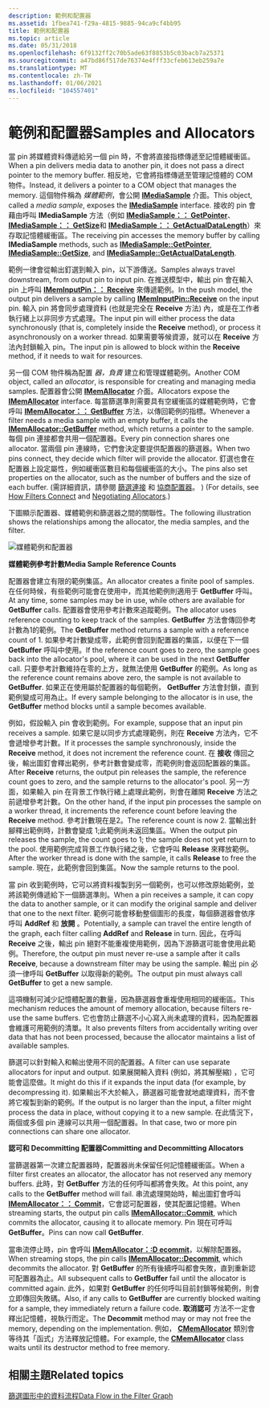 ```yaml
---
description: 範例和配置器
ms.assetid: 1fbea741-f29a-4815-9885-94ca9cf4bb95
title: 範例和配置器
ms.topic: article
ms.date: 05/31/2018
ms.openlocfilehash: 6f9132ff2c70b5ade63f8853b5c03bacb7a25371
ms.sourcegitcommit: a47bd86f517de76374e4fff33cfeb613eb259a7e
ms.translationtype: MT
ms.contentlocale: zh-TW
ms.lasthandoff: 01/06/2021
ms.locfileid: "104557401"
---
```

# <a name="samples-and-allocators"></a><span data-ttu-id="89c60-103">範例和配置器</span><span class="sxs-lookup"><span data-stu-id="89c60-103">Samples and Allocators</span></span>

<span data-ttu-id="89c60-104">當 pin 將媒體資料傳遞給另一個 pin 時，不會將直接指標傳遞至記憶體緩衝區。</span><span class="sxs-lookup"><span data-stu-id="89c60-104">When a pin delivers media data to another pin, it does not pass a direct pointer to the memory buffer.</span></span> <span data-ttu-id="89c60-105">相反地，它會將指標傳遞至管理記憶體的 COM 物件。</span><span class="sxs-lookup"><span data-stu-id="89c60-105">Instead, it delivers a pointer to a COM object that manages the memory.</span></span> <span data-ttu-id="89c60-106">這個物件稱為 *媒體範例*，會公開 [**IMediaSample**](/windows/desktop/api/Strmif/nn-strmif-imediasample) 介面。</span><span class="sxs-lookup"><span data-stu-id="89c60-106">This object, called a *media sample*, exposes the [**IMediaSample**](/windows/desktop/api/Strmif/nn-strmif-imediasample) interface.</span></span> <span data-ttu-id="89c60-107">接收的 pin 會藉由呼叫 **IMediaSample** 方法（例如 [**IMediaSample：： GetPointer**](/windows/desktop/api/Strmif/nf-strmif-imediasample-getpointer)、 [**IMediaSample：： GetSize**](/windows/desktop/api/Strmif/nf-strmif-imediasample-getsize)和 [**IMediaSample：： GetActualDataLength**](/windows/win32/api/strmif/nf-strmif-imediasample-getactualdatalength)）來存取記憶體緩衝區。</span><span class="sxs-lookup"><span data-stu-id="89c60-107">The receiving pin accesses the memory buffer by calling **IMediaSample** methods, such as [**IMediaSample::GetPointer**](/windows/desktop/api/Strmif/nf-strmif-imediasample-getpointer), [**IMediaSample::GetSize**](/windows/desktop/api/Strmif/nf-strmif-imediasample-getsize), and [**IMediaSample::GetActualDataLength**](/windows/win32/api/strmif/nf-strmif-imediasample-getactualdatalength).</span></span>

<span data-ttu-id="89c60-108">範例一律會從輸出釘選到輸入 pin，以下游傳送。</span><span class="sxs-lookup"><span data-stu-id="89c60-108">Samples always travel downstream, from output pin to input pin.</span></span> <span data-ttu-id="89c60-109">在推送模型中，輸出 pin 會在輸入 pin 上呼叫 [**IMemInputPin：： Receive**](/windows/desktop/api/Strmif/nf-strmif-imeminputpin-receive) 來傳遞範例。</span><span class="sxs-lookup"><span data-stu-id="89c60-109">In the push model, the output pin delivers a sample by calling [**IMemInputPin::Receive**](/windows/desktop/api/Strmif/nf-strmif-imeminputpin-receive) on the input pin.</span></span> <span data-ttu-id="89c60-110">輸入 pin 將會同步處理資料 (也就是完全在 **Receive** 方法) 內，或是在工作者執行緒上以非同步方式處理。</span><span class="sxs-lookup"><span data-stu-id="89c60-110">The input pin will either process the data synchronously (that is, completely inside the **Receive** method), or process it asynchronously on a worker thread.</span></span> <span data-ttu-id="89c60-111">如果需要等候資源，就可以在 **Receive** 方法內封鎖輸入 pin。</span><span class="sxs-lookup"><span data-stu-id="89c60-111">The input pin is allowed to block within the **Receive** method, if it needs to wait for resources.</span></span>

<span data-ttu-id="89c60-112">另一個 COM 物件稱為配置 *器，負責* 建立和管理媒體範例。</span><span class="sxs-lookup"><span data-stu-id="89c60-112">Another COM object, called an *allocator*, is responsible for creating and managing media samples.</span></span> <span data-ttu-id="89c60-113">配置器會公開 [**IMemAllocator**](/windows/desktop/api/Strmif/nn-strmif-imemallocator) 介面。</span><span class="sxs-lookup"><span data-stu-id="89c60-113">Allocators expose the [**IMemAllocator**](/windows/desktop/api/Strmif/nn-strmif-imemallocator) interface.</span></span> <span data-ttu-id="89c60-114">每當篩選準則需要具有空緩衝區的媒體範例時，它會呼叫 [**IMemAllocator：： GetBuffer**](/windows/desktop/api/Strmif/nf-strmif-imemallocator-getbuffer) 方法，以傳回範例的指標。</span><span class="sxs-lookup"><span data-stu-id="89c60-114">Whenever a filter needs a media sample with an empty buffer, it calls the [**IMemAllocator::GetBuffer**](/windows/desktop/api/Strmif/nf-strmif-imemallocator-getbuffer) method, which returns a pointer to the sample.</span></span> <span data-ttu-id="89c60-115">每個 pin 連接都會共用一個配置器。</span><span class="sxs-lookup"><span data-stu-id="89c60-115">Every pin connection shares one allocator.</span></span> <span data-ttu-id="89c60-116">當兩個 pin 連線時，它們會決定要提供配置器的篩選器。</span><span class="sxs-lookup"><span data-stu-id="89c60-116">When two pins connect, they decide which filter will provide the allocator.</span></span> <span data-ttu-id="89c60-117">釘選也會在配置器上設定屬性，例如緩衝區數目和每個緩衝區的大小。</span><span class="sxs-lookup"><span data-stu-id="89c60-117">The pins also set properties on the allocator, such as the number of buffers and the size of each buffer.</span></span> <span data-ttu-id="89c60-118"> (需詳細資訊，請參閱 [篩選連接](how-filters-connect.md) 和 [協商配置器](negotiating-allocators.md)。 ) </span><span class="sxs-lookup"><span data-stu-id="89c60-118">(For details, see [How Filters Connect](how-filters-connect.md) and [Negotiating Allocators](negotiating-allocators.md).)</span></span>

<span data-ttu-id="89c60-119">下圖顯示配置器、媒體範例和篩選器之間的關聯性。</span><span class="sxs-lookup"><span data-stu-id="89c60-119">The following illustration shows the relationships among the allocator, the media samples, and the filter.</span></span>

![媒體範例和配置器](images/mediasamples.png)

<span data-ttu-id="89c60-121">**媒體範例參考計數**</span><span class="sxs-lookup"><span data-stu-id="89c60-121">**Media Sample Reference Counts**</span></span>

<span data-ttu-id="89c60-122">配置器會建立有限的範例集區。</span><span class="sxs-lookup"><span data-stu-id="89c60-122">An allocator creates a finite pool of samples.</span></span> <span data-ttu-id="89c60-123">在任何時候，有些範例可能會在使用中，而其他範例則適用于 **GetBuffer** 呼叫。</span><span class="sxs-lookup"><span data-stu-id="89c60-123">At any time, some samples may be in use, while others are available for **GetBuffer** calls.</span></span> <span data-ttu-id="89c60-124">配置器會使用參考計數來追蹤範例。</span><span class="sxs-lookup"><span data-stu-id="89c60-124">The allocator uses reference counting to keep track of the samples.</span></span> <span data-ttu-id="89c60-125">**GetBuffer** 方法會傳回參考計數為1的範例。</span><span class="sxs-lookup"><span data-stu-id="89c60-125">The **GetBuffer** method returns a sample with a reference count of 1.</span></span> <span data-ttu-id="89c60-126">如果參考計數變成零，此範例會回到配置器的集區，以便在下一個 **GetBuffer** 呼叫中使用。</span><span class="sxs-lookup"><span data-stu-id="89c60-126">If the reference count goes to zero, the sample goes back into the allocator's pool, where it can be used in the next **GetBuffer** call.</span></span> <span data-ttu-id="89c60-127">只要參考計數維持在零的上方，就無法使用 **GetBuffer** 的範例。</span><span class="sxs-lookup"><span data-stu-id="89c60-127">As long as the reference count remains above zero, the sample is not available to **GetBuffer**.</span></span> <span data-ttu-id="89c60-128">如果正在使用屬於配置器的每個範例， **GetBuffer** 方法會封鎖，直到範例變成可用為止。</span><span class="sxs-lookup"><span data-stu-id="89c60-128">If every sample belonging to the allocator is in use, the **GetBuffer** method blocks until a sample becomes available.</span></span>

<span data-ttu-id="89c60-129">例如，假設輸入 pin 會收到範例。</span><span class="sxs-lookup"><span data-stu-id="89c60-129">For example, suppose that an input pin receives a sample.</span></span> <span data-ttu-id="89c60-130">如果它是以同步方式處理範例，則在 **Receive** 方法內，它不會遞增參考計數。</span><span class="sxs-lookup"><span data-stu-id="89c60-130">If it processes the sample synchronously, inside the **Receive** method, it does not increment the reference count.</span></span> <span data-ttu-id="89c60-131">在 **接收** 傳回之後，輸出圖釘會釋出範例，參考計數會變成零，而範例則會返回配置器的集區。</span><span class="sxs-lookup"><span data-stu-id="89c60-131">After **Receive** returns, the output pin releases the sample, the reference count goes to zero, and the sample returns to the allocator's pool.</span></span> <span data-ttu-id="89c60-132">另一方面，如果輸入 pin 在背景工作執行緒上處理此範例，則會在離開 **Receive** 方法之前遞增參考計數。</span><span class="sxs-lookup"><span data-stu-id="89c60-132">On the other hand, if the input pin processes the sample on a worker thread, it increments the reference count before leaving the **Receive** method.</span></span> <span data-ttu-id="89c60-133">參考計數現在是2。</span><span class="sxs-lookup"><span data-stu-id="89c60-133">The reference count is now 2.</span></span> <span data-ttu-id="89c60-134">當輸出針腳釋出範例時，計數會變成 1;此範例尚未返回集區。</span><span class="sxs-lookup"><span data-stu-id="89c60-134">When the output pin releases the sample, the count goes to 1; the sample does not yet return to the pool.</span></span> <span data-ttu-id="89c60-135">使用範例完成背景工作執行緒之後，它會呼叫 **Release** 來釋放範例。</span><span class="sxs-lookup"><span data-stu-id="89c60-135">After the worker thread is done with the sample, it calls **Release** to free the sample.</span></span> <span data-ttu-id="89c60-136">現在，此範例會回到集區。</span><span class="sxs-lookup"><span data-stu-id="89c60-136">Now the sample returns to the pool.</span></span>

<span data-ttu-id="89c60-137">當 pin 收到範例時，它可以將資料複製到另一個範例，也可以修改原始範例，並將該範例傳遞給下一個篩選準則。</span><span class="sxs-lookup"><span data-stu-id="89c60-137">When a pin receives a sample, it can copy the data to another sample, or it can modify the original sample and deliver that one to the next filter.</span></span> <span data-ttu-id="89c60-138">範例可能會移動整個圖形的長度，每個篩選器會依序呼叫 **AddRef** 和 **放開** 。</span><span class="sxs-lookup"><span data-stu-id="89c60-138">Potentially, a sample can travel the entire length of the graph, each filter calling **AddRef** and **Release** in turn.</span></span> <span data-ttu-id="89c60-139">因此，在呼叫 **Receive** 之後，輸出 pin 絕對不能重複使用範例，因為下游篩選可能會使用此範例。</span><span class="sxs-lookup"><span data-stu-id="89c60-139">Therefore, the output pin must never re-use a sample after it calls **Receive**, because a downstream filter may be using the sample.</span></span> <span data-ttu-id="89c60-140">輸出 pin 必須一律呼叫 **GetBuffer** 以取得新的範例。</span><span class="sxs-lookup"><span data-stu-id="89c60-140">The output pin must always call **GetBuffer** to get a new sample.</span></span>

<span data-ttu-id="89c60-141">這項機制可減少記憶體配置的數量，因為篩選器會重複使用相同的緩衝區。</span><span class="sxs-lookup"><span data-stu-id="89c60-141">This mechanism reduces the amount of memory allocation, because filters re-use the same buffers.</span></span> <span data-ttu-id="89c60-142">它也會防止篩選不小心寫入尚未處理的資料，因為配置器會維護可用範例的清單。</span><span class="sxs-lookup"><span data-stu-id="89c60-142">It also prevents filters from accidentally writing over data that has not been processed, because the allocator maintains a list of available samples.</span></span>

<span data-ttu-id="89c60-143">篩選可以針對輸入和輸出使用不同的配置器。</span><span class="sxs-lookup"><span data-stu-id="89c60-143">A filter can use separate allocators for input and output.</span></span> <span data-ttu-id="89c60-144">如果展開輸入資料 (例如，將其解壓縮) ，它可能會這麼做。</span><span class="sxs-lookup"><span data-stu-id="89c60-144">It might do this if it expands the input data (for example, by decompressing it).</span></span> <span data-ttu-id="89c60-145">如果輸出不大於輸入，篩選器可能會就地處理資料，而不會將它複製到新的範例。</span><span class="sxs-lookup"><span data-stu-id="89c60-145">If the output is no larger than the input, a filter might process the data in place, without copying it to a new sample.</span></span> <span data-ttu-id="89c60-146">在此情況下，兩個或多個 pin 連線可以共用一個配置器。</span><span class="sxs-lookup"><span data-stu-id="89c60-146">In that case, two or more pin connections can share one allocator.</span></span>

<span data-ttu-id="89c60-147">**認可和 Decommitting 配置器**</span><span class="sxs-lookup"><span data-stu-id="89c60-147">**Committing and Decommitting Allocators**</span></span>

<span data-ttu-id="89c60-148">當篩選器第一次建立配置器時，配置器尚未保留任何記憶體緩衝區。</span><span class="sxs-lookup"><span data-stu-id="89c60-148">When a filter first creates an allocator, the allocator has not reserved any memory buffers.</span></span> <span data-ttu-id="89c60-149">此時，對 **GetBuffer** 方法的任何呼叫都將會失敗。</span><span class="sxs-lookup"><span data-stu-id="89c60-149">At this point, any calls to the **GetBuffer** method will fail.</span></span> <span data-ttu-id="89c60-150">串流處理開始時，輸出圖釘會呼叫 [**IMemAllocator：： Commit**](/windows/desktop/api/Strmif/nf-strmif-imemallocator-commit)，它會認可配置器，使其配置記憶體。</span><span class="sxs-lookup"><span data-stu-id="89c60-150">When streaming starts, the output pin calls [**IMemAllocator::Commit**](/windows/desktop/api/Strmif/nf-strmif-imemallocator-commit), which commits the allocator, causing it to allocate memory.</span></span> <span data-ttu-id="89c60-151">Pin 現在可呼叫 **GetBuffer**。</span><span class="sxs-lookup"><span data-stu-id="89c60-151">Pins can now call **GetBuffer**.</span></span>

<span data-ttu-id="89c60-152">當串流停止時，pin 會呼叫 [**IMemAllocator：:D ecommit**](/windows/desktop/api/Strmif/nf-strmif-imemallocator-decommit)，以解除配置器。</span><span class="sxs-lookup"><span data-stu-id="89c60-152">When streaming stops, the pin calls [**IMemAllocator::Decommit**](/windows/desktop/api/Strmif/nf-strmif-imemallocator-decommit), which decommits the allocator.</span></span> <span data-ttu-id="89c60-153">對 **GetBuffer** 的所有後續呼叫都會失敗，直到重新認可配置器為止。</span><span class="sxs-lookup"><span data-stu-id="89c60-153">All subsequent calls to **GetBuffer** fail until the allocator is committed again.</span></span> <span data-ttu-id="89c60-154">此外，如果對 **GetBuffer** 的任何呼叫目前封鎖等候範例，則會立即傳回失敗碼。</span><span class="sxs-lookup"><span data-stu-id="89c60-154">Also, if any calls to **GetBuffer** are currently blocked waiting for a sample, they immediately return a failure code.</span></span> <span data-ttu-id="89c60-155">**取消認可** 方法不一定會釋出記憶體，視執行而定。</span><span class="sxs-lookup"><span data-stu-id="89c60-155">The **Decommit** method may or may not free the memory, depending on the implementation.</span></span> <span data-ttu-id="89c60-156">例如， [**CMemAllocator**](cmemallocator.md) 類別會等待其「函式」方法釋放記憶體。</span><span class="sxs-lookup"><span data-stu-id="89c60-156">For example, the [**CMemAllocator**](cmemallocator.md) class waits until its destructor method to free memory.</span></span>

## <a name="related-topics"></a><span data-ttu-id="89c60-157">相關主題</span><span class="sxs-lookup"><span data-stu-id="89c60-157">Related topics</span></span>

<dl> <dt>

[<span data-ttu-id="89c60-158">篩選圖形中的資料流程</span><span class="sxs-lookup"><span data-stu-id="89c60-158">Data Flow in the Filter Graph</span></span>](data-flow-in-the-filter-graph.md)
</dt> </dl>

 

 
